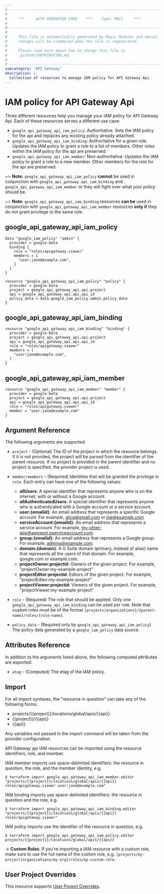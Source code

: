 ```yaml
---
# ----------------------------------------------------------------------------
#
#     ***     AUTO GENERATED CODE    ***    Type: MMv1     ***
#
# ----------------------------------------------------------------------------
#
#     This file is automatically generated by Magic Modules and manual
#     changes will be clobbered when the file is regenerated.
#
#     Please read more about how to change this file in
#     .github/CONTRIBUTING.md.
#
# ----------------------------------------------------------------------------
subcategory: "API Gateway"
description: |-
  Collection of resources to manage IAM policy for API Gateway Api
---
```


# IAM policy for API Gateway Api
Three different resources help you manage your IAM policy for API Gateway Api. Each of these resources serves a different use case:

* `google_api_gateway_api_iam_policy`: Authoritative. Sets the IAM policy for the api and replaces any existing policy already attached.
* `google_api_gateway_api_iam_binding`: Authoritative for a given role. Updates the IAM policy to grant a role to a list of members. Other roles within the IAM policy for the api are preserved.
* `google_api_gateway_api_iam_member`: Non-authoritative. Updates the IAM policy to grant a role to a new member. Other members for the role for the api are preserved.

~> **Note:** `google_api_gateway_api_iam_policy` **cannot** be used in conjunction with `google_api_gateway_api_iam_binding` and `google_api_gateway_api_iam_member` or they will fight over what your policy should be.

~> **Note:** `google_api_gateway_api_iam_binding` resources **can be** used in conjunction with `google_api_gateway_api_iam_member` resources **only if** they do not grant privilege to the same role.



## google\_api\_gateway\_api\_iam\_policy

```hcl
data "google_iam_policy" "admin" {
  provider = google-beta
  binding {
    role = "roles/apigateway.viewer"
    members = [
      "user:jane@example.com",
    ]
  }
}

resource "google_api_gateway_api_iam_policy" "policy" {
  provider = google-beta
  project = google_api_gateway_api.api.project
  api = google_api_gateway_api.api.api_id
  policy_data = data.google_iam_policy.admin.policy_data
}
```

## google\_api\_gateway\_api\_iam\_binding

```hcl
resource "google_api_gateway_api_iam_binding" "binding" {
  provider = google-beta
  project = google_api_gateway_api.api.project
  api = google_api_gateway_api.api.api_id
  role = "roles/apigateway.viewer"
  members = [
    "user:jane@example.com",
  ]
}
```

## google\_api\_gateway\_api\_iam\_member

```hcl
resource "google_api_gateway_api_iam_member" "member" {
  provider = google-beta
  project = google_api_gateway_api.api.project
  api = google_api_gateway_api.api.api_id
  role = "roles/apigateway.viewer"
  member = "user:jane@example.com"
}
```

## Argument Reference

The following arguments are supported:


* `project` - (Optional) The ID of the project in which the resource belongs.
    If it is not provided, the project will be parsed from the identifier of the parent resource. If no project is provided in the parent identifier and no project is specified, the provider project is used.

* `member/members` - (Required) Identities that will be granted the privilege in `role`.
  Each entry can have one of the following values:
  * **allUsers**: A special identifier that represents anyone who is on the internet; with or without a Google account.
  * **allAuthenticatedUsers**: A special identifier that represents anyone who is authenticated with a Google account or a service account.
  * **user:{emailid}**: An email address that represents a specific Google account. For example, alice@gmail.com or joe@example.com.
  * **serviceAccount:{emailid}**: An email address that represents a service account. For example, my-other-app@appspot.gserviceaccount.com.
  * **group:{emailid}**: An email address that represents a Google group. For example, admins@example.com.
  * **domain:{domain}**: A G Suite domain (primary, instead of alias) name that represents all the users of that domain. For example, google.com or example.com.
  * **projectOwner:projectid**: Owners of the given project. For example, "projectOwner:my-example-project"
  * **projectEditor:projectid**: Editors of the given project. For example, "projectEditor:my-example-project"
  * **projectViewer:projectid**: Viewers of the given project. For example, "projectViewer:my-example-project"

* `role` - (Required) The role that should be applied. Only one
    `google_api_gateway_api_iam_binding` can be used per role. Note that custom roles must be of the format
    `[projects|organizations]/{parent-name}/roles/{role-name}`.

* `policy_data` - (Required only by `google_api_gateway_api_iam_policy`) The policy data generated by
  a `google_iam_policy` data source.

## Attributes Reference

In addition to the arguments listed above, the following computed attributes are
exported:

* `etag` - (Computed) The etag of the IAM policy.

## Import

For all import syntaxes, the "resource in question" can take any of the following forms:

* projects/{{project}}/locations/global/apis/{{api}}
* {{project}}/{{api}}
* {{api}}

Any variables not passed in the import command will be taken from the provider configuration.

API Gateway api IAM resources can be imported using the resource identifiers, role, and member.

IAM member imports use space-delimited identifiers: the resource in question, the role, and the member identity, e.g.
```
$ terraform import google_api_gateway_api_iam_member.editor "projects/{{project}}/locations/global/apis/{{api}} roles/apigateway.viewer user:jane@example.com"
```

IAM binding imports use space-delimited identifiers: the resource in question and the role, e.g.
```
$ terraform import google_api_gateway_api_iam_binding.editor "projects/{{project}}/locations/global/apis/{{api}} roles/apigateway.viewer"
```

IAM policy imports use the identifier of the resource in question, e.g.
```
$ terraform import google_api_gateway_api_iam_policy.editor projects/{{project}}/locations/global/apis/{{api}}
```

-> **Custom Roles**: If you're importing a IAM resource with a custom role, make sure to use the
 full name of the custom role, e.g. `[projects/my-project|organizations/my-org]/roles/my-custom-role`.

## User Project Overrides

This resource supports [User Project Overrides](https://registry.terraform.io/providers/hashicorp/google/latest/docs/guides/provider_reference#user_project_override).
